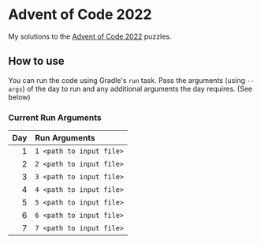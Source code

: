 # Advent of Code 2022

My solutions to the [Advent of Code 2022](https://adventofcode.com/2022) puzzles.

## How to use

You can run the code using Gradle's `run` task. Pass the arguments (using `--args`) of the day to run and any additional arguments the day requires. (See below)

### Current Run Arguments


| Day | Run Arguments            |
|----:|:-------------------------|
|   1 | `1 <path to input file>` |
|   2 | `2 <path to input file>` |
|   3 | `3 <path to input file>` |
|   4 | `4 <path to input file>` |
|   5 | `5 <path to input file>` |
|   6 | `6 <path to input file>` |
|   7 | `7 <path to input file>` |